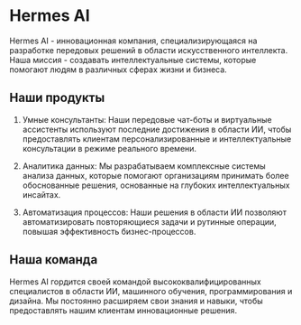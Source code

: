 # Hermes AI

Hermes AI - инновационная компания, специализирующаяся на разработке передовых решений в области искусственного интеллекта. Наша миссия - создавать интеллектуальные системы, которые помогают людям в различных сферах жизни и бизнеса.

## Наши продукты

1. Умные консультанты: Наши передовые чат-боты и виртуальные ассистенты используют последние достижения в области ИИ, чтобы предоставлять клиентам персонализированные и интеллектуальные консультации в режиме реального времени.

2. Аналитика данных: Мы разрабатываем комплексные системы анализа данных, которые помогают организациям принимать более обоснованные решения, основанные на глубоких интеллектуальных инсайтах.

3. Автоматизация процессов: Наши решения в области ИИ позволяют автоматизировать повторяющиеся задачи и рутинные операции, повышая эффективность бизнес-процессов.

## Наша команда

Hermes AI гордится своей командой высококвалифицированных специалистов в области ИИ, машинного обучения, программирования и дизайна. Мы постоянно расширяем свои знания и навыки, чтобы предоставлять нашим клиентам инновационные решения.
